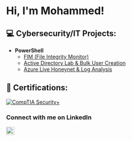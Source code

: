 <h1>Hi, I'm Mohammed! <br/>

<h2>💻 Cybersecurity/IT Projects:</h2>

- <b>PowerShell</b>
  - [FIM (File Integrity Monitor)](https://github.com/mohammedshahwan/PowerShell-FIM-Tool)
  - [Active Directory Lab & Bulk User Creation](https://github.com/mohammedshahwan/Active-Directory)
  - [Azure Live Honeynet & Log Analysis](https://github.com/mohammedshahwan/Azure-Honeynet) <!-- Possibly change the name of the display link... -->

<h2>📜 Certifications:</h2>

<!--  - [CompTIA Security+](https://www.credly.com/badges/82a0e225-1cff-42b1-a81a-8a4515e64384/public_url) -->
<a href="https://www.credly.com/badges/82a0e225-1cff-42b1-a81a-8a4515e64384/public_url">![CompTIA Security+](https://images.credly.com/size/75x75/images/74790a75-8451-400a-8536-92d792c5184a/CompTIA_Security_2Bce.png)</a>

<h3>Connect with me on LinkedIn</h3>

[<img align="left" alt="MohammedShahwan | LinkedIn" width="22px" src="https://cdn.jsdelivr.net/npm/simple-icons@v3/icons/linkedin.svg" />][linkedin]

[linkedin]: https://www.linkedin.com/in/mohammed-shahwan/

<!--
**mohammedshahwan/mohammedshahwan** is a ✨ _special_ ✨ repository because its `README.md` (this file) appears on your GitHub profile.

Here are some ideas to get you started:

- 🔭 I’m currently working on ...
- 🌱 I’m currently learning ...
- 👯 I’m looking to collaborate on ...
- 🤔 I’m looking for help with ...
- 💬 Ask me about ...
- 📫 How to reach me: ...
- 😄 Pronouns: ...
- ⚡ Fun fact: ...
-->
